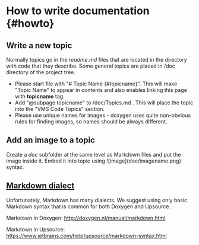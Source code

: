 # How to write documentation  {#howto}

## Write a new topic

Normally topics go in the *readme.md* files that are located in the directory with code that they describe. Some general topics are placed in /doc directory of the project tree.

- Please start file with "# Topic Name {#topicname}". This will make "Topic Name" to appear in contents and also enables linking this page with __topicname__ tag.
- Add "@subpage topicname" to /doc/Topics.md . This will place the topic into the "VMS Code Topics" section. 
- Please use unique names for images - doxygen uses quite non-obvious rules for finding images, so names should be always different. 

## Add an image to a topic

Create a *doc* subfolder at the same level as Markdown files and put the image inside it. Embed it into topic using \!\[image\](doc/imagename.png) syntax.

## [Markdown dialect](markdown.html)

Unfortunately, Markdown has many dialects. We suggest using only basic Markdown syntax that is common for both Doxygen and Upsource.

Markdown in Doxygen: http://doxygen.nl/manual/markdown.html

Markdown in Upsource: https://www.jetbrains.com/help/upsource/markdown-syntax.html


